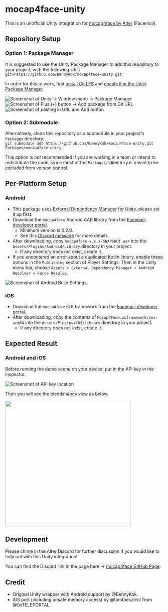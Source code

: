 # mocap4face-unity 
This is an unofficial Unity integration for [mocap4face by Alter](https://github.com/facemoji/mocap4face) (Facemoji).

## Repository Setup

### Option 1: Package Manager
It is suggested to use the Unity Package Manager to add this repository to your project, with the following URL:  
`git+https://github.com/BennyKok/mocap4face-unity.git`

In order for this to work, first [install Git LFS](https://git-lfs.github.com/) and [enable it in the Unity Package Manager](https://docs.unity3d.com/Manual/upm-git.html#git-lfs).

![Screenshot of Unity -> Window menu -> Package Manager](.screenshots/pacman1.png)
![Screenshot of Plus (+) button -> Add package from Git URL](.screenshots/pacman2.png)
![Screenshot of pasting in URL and Add button](.screenshots/pacman3.png)

### Option 2: Submodule

Alternatively, clone this repository as a submodule in your project's `Packages` directory:  
`git submodule add https://github.com/BennyKok/mocap4face-unity.git Packages/mocap4face-unity`

This option is _not_ recommended if you are working in a team or intend to redistribute the code,
since most of the `Packages/` directory is meant to be excluded from version control.

## Per-Platform Setup

### Android
- This package uses [External Dependency Manager for Unity](https://github.com/googlesamples/unity-jar-resolver), please set it up first.
- Download the `mocap4face` Android AAR library from the [Facemoji developer portal](https://studio.facemoji.co).
  - Minimum version is 0.2.0.
  - See this [Discord message](https://discord.com/channels/904757187522478131/905871468972343307/907051992915001345) for more details.
- After downloading, copy `mocap4face-x.x.x-SNAPSHOT.aar` into the `Assets/Plugins/Android/Library` directory in your project.
  - If any directory does not exist, create it.
- If you encoutered an error about a duplicated Kotlin library, enable these options in the `Publishing` section of Player Settings. Then in the Unity menu bar, choose `Assets > External Dependency Manager > Android Resolver > Force Resolve`.

![Screenshot of Android Build Settings](./.screenshots/android_build_settings.png)

### iOS
- Download the `mocap4face` iOS framework from the [Facemoji developer portal](https://studio.facemoji.co).
- After downloading, copy the contents of `Mocap4Face.xcframework/ios-arm64` into the `Assets/Plugins/iOS/Library` directory in your project.
  - If any directory does not exist, create it.

## Expected Result

### Android and iOS
Before running the demo scene on your device, put in the API key in the inspector.

![Screenshot of API key location](./.screenshots/api_key.png)

Then you will see the blendshapes view as below.

<img src=".screenshots/values.png" width="400"/>

## Development
Please chime in the Alter Discord for further discussion if you would like to help out with this Unity integration!

You can find the Discord link in the page here -> [mocap4face GitHub Page](https://github.com/facemoji/mocap4face).

## Credit
- Original Unity wrapper with Android support by @BennyKok.
- iOS port (including unsafe memory access) by @tomthecarrot from @0xTELEPORTAL.
